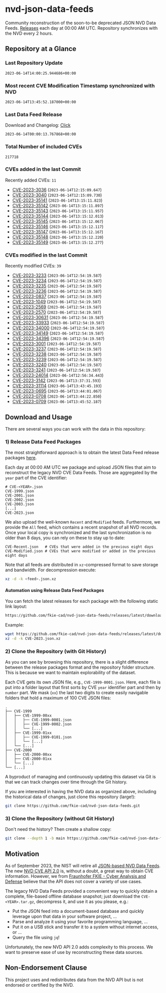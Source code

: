 # nvd-json-data-feeds

Community reconstruction of the soon-to-be deprecated JSON NVD Data Feeds. 
[Releases](https://github.com/fkie-cad/nvd-json-data-feeds/releases/latest) each day at 00:00 AM UTC.
Repository synchronizes with the NVD every 2 hours.

## Repository at a Glance

### Last Repository Update

```plain
2023-06-14T14:00:25.944686+00:00
```

### Most recent CVE Modification Timestamp synchronized with NVD

```plain
2023-06-14T13:45:52.187000+00:00
```

### Last Data Feed Release

Download and Changelog: [Click](https://github.com/fkie-cad/nvd-json-data-feeds/releases/latest)

```plain
2023-06-14T00:00:13.767868+00:00
```

### Total Number of included CVEs

```plain
217718
```

### CVEs added in the last Commit

Recently added CVEs: `11`

* [CVE-2023-3036](CVE-2023/CVE-2023-30xx/CVE-2023-3036.json) (`2023-06-14T12:15:09.647`)
* [CVE-2023-3040](CVE-2023/CVE-2023-30xx/CVE-2023-3040.json) (`2023-06-14T12:15:09.730`)
* [CVE-2023-35141](CVE-2023/CVE-2023-351xx/CVE-2023-35141.json) (`2023-06-14T13:15:11.823`)
* [CVE-2023-35142](CVE-2023/CVE-2023-351xx/CVE-2023-35142.json) (`2023-06-14T13:15:11.897`)
* [CVE-2023-35143](CVE-2023/CVE-2023-351xx/CVE-2023-35143.json) (`2023-06-14T13:15:11.957`)
* [CVE-2023-35144](CVE-2023/CVE-2023-351xx/CVE-2023-35144.json) (`2023-06-14T13:15:12.013`)
* [CVE-2023-35145](CVE-2023/CVE-2023-351xx/CVE-2023-35145.json) (`2023-06-14T13:15:12.067`)
* [CVE-2023-35146](CVE-2023/CVE-2023-351xx/CVE-2023-35146.json) (`2023-06-14T13:15:12.117`)
* [CVE-2023-35147](CVE-2023/CVE-2023-351xx/CVE-2023-35147.json) (`2023-06-14T13:15:12.167`)
* [CVE-2023-35148](CVE-2023/CVE-2023-351xx/CVE-2023-35148.json) (`2023-06-14T13:15:12.220`)
* [CVE-2023-35149](CVE-2023/CVE-2023-351xx/CVE-2023-35149.json) (`2023-06-14T13:15:12.277`)


### CVEs modified in the last Commit

Recently modified CVEs: `39`

* [CVE-2023-3233](CVE-2023/CVE-2023-32xx/CVE-2023-3233.json) (`2023-06-14T12:54:19.587`)
* [CVE-2023-3234](CVE-2023/CVE-2023-32xx/CVE-2023-3234.json) (`2023-06-14T12:54:19.587`)
* [CVE-2023-3235](CVE-2023/CVE-2023-32xx/CVE-2023-3235.json) (`2023-06-14T12:54:19.587`)
* [CVE-2023-3236](CVE-2023/CVE-2023-32xx/CVE-2023-3236.json) (`2023-06-14T12:54:19.587`)
* [CVE-2023-0837](CVE-2023/CVE-2023-08xx/CVE-2023-0837.json) (`2023-06-14T12:54:19.587`)
* [CVE-2023-1049](CVE-2023/CVE-2023-10xx/CVE-2023-1049.json) (`2023-06-14T12:54:19.587`)
* [CVE-2023-2569](CVE-2023/CVE-2023-25xx/CVE-2023-2569.json) (`2023-06-14T12:54:19.587`)
* [CVE-2023-2570](CVE-2023/CVE-2023-25xx/CVE-2023-2570.json) (`2023-06-14T12:54:19.587`)
* [CVE-2023-30631](CVE-2023/CVE-2023-306xx/CVE-2023-30631.json) (`2023-06-14T12:54:19.587`)
* [CVE-2023-33933](CVE-2023/CVE-2023-339xx/CVE-2023-33933.json) (`2023-06-14T12:54:19.587`)
* [CVE-2023-34000](CVE-2023/CVE-2023-340xx/CVE-2023-34000.json) (`2023-06-14T12:54:19.587`)
* [CVE-2023-34149](CVE-2023/CVE-2023-341xx/CVE-2023-34149.json) (`2023-06-14T12:54:19.587`)
* [CVE-2023-34396](CVE-2023/CVE-2023-343xx/CVE-2023-34396.json) (`2023-06-14T12:54:19.587`)
* [CVE-2023-3001](CVE-2023/CVE-2023-30xx/CVE-2023-3001.json) (`2023-06-14T12:54:19.587`)
* [CVE-2023-3237](CVE-2023/CVE-2023-32xx/CVE-2023-3237.json) (`2023-06-14T12:54:19.587`)
* [CVE-2023-3238](CVE-2023/CVE-2023-32xx/CVE-2023-3238.json) (`2023-06-14T12:54:19.587`)
* [CVE-2023-3239](CVE-2023/CVE-2023-32xx/CVE-2023-3239.json) (`2023-06-14T12:54:19.587`)
* [CVE-2023-3240](CVE-2023/CVE-2023-32xx/CVE-2023-3240.json) (`2023-06-14T12:54:19.587`)
* [CVE-2023-3241](CVE-2023/CVE-2023-32xx/CVE-2023-3241.json) (`2023-06-14T12:54:19.587`)
* [CVE-2023-24014](CVE-2023/CVE-2023-240xx/CVE-2023-24014.json) (`2023-06-14T12:56:34.443`)
* [CVE-2023-3142](CVE-2023/CVE-2023-31xx/CVE-2023-3142.json) (`2023-06-14T13:37:31.593`)
* [CVE-2023-31114](CVE-2023/CVE-2023-311xx/CVE-2023-31114.json) (`2023-06-14T13:43:45.193`)
* [CVE-2023-0695](CVE-2023/CVE-2023-06xx/CVE-2023-0695.json) (`2023-06-14T13:44:01.067`)
* [CVE-2023-0708](CVE-2023/CVE-2023-07xx/CVE-2023-0708.json) (`2023-06-14T13:44:22.850`)
* [CVE-2023-0709](CVE-2023/CVE-2023-07xx/CVE-2023-0709.json) (`2023-06-14T13:45:52.187`)


## Download and Usage

There are several ways you can work with the data in this repository:

### 1) Release Data Feed Packages

The most straightforward approach is to obtain the latest Data Feed release packages [here](https://github.com/fkie-cad/nvd-json-data-feeds/releases/latest).

Each day at 00:00 AM UTC we package and upload JSON files that aim to reconstruct the legacy NVD CVE Data Feeds.
Those are aggregated by the `year` part of the CVE identifier:

```
# CVE-<YEAR>.json
CVE-1999.json
CVE-2001.json
CVE-2002.json
CVE-2003.json
[...]
CVE-2023.json
```

We also upload the well-known `Recent` and `Modified` feeds.
Furthermore, we provide the `All` feed, which contains a recent snapshot of all NVD records.
Once your local copy is synchronized and the last synchronization is no older than 8 days, you can rely on these to stay up to date:

```plain
CVE-Recent.json   # CVEs that were added in the previous eight days
CVE-Modified.json # CVEs that were modified or added in the previous eight days
```

Note that all feeds are distributed in `xz`-compressed format to save storage and bandwidth.
For decompression execute:

```sh
xz -d -k <feed>.json.xz
```


#### Automation using Release Data Feed Packages

You can fetch the latest releases for each package with the following static link layout:

```sh
https://github.com/fkie-cad/nvd-json-data-feeds/releases/latest/download/CVE-<YEAR>.json.xz
```

Example:

```sh
wget https://github.com/fkie-cad/nvd-json-data-feeds/releases/latest/download/CVE-2023.json.xz
xz -d -k CVE-2023.json.xz
```

### 2) Clone the Repository (with Git History)

As you can see by browsing this repository, there is a slight difference between the release packages format and the repository folder structure.
This is because we want to maintain explorability of the dataset.

Each CVE gets its own JSON file, e.g., `CVE-1999-0001.json`.
Here, each file is put into a folder layout that first sorts by CVE `year` identifier part and then by `number` part.
We mask (`xx`) the last two digits to create easily navigable folders that hold a maximum of 100 CVE JSON files:

```plain
.
├── CVE-1999
│   ├── CVE-1999-00xx
│   │   ├── CVE-1999-0001.json
│   │   ├── CVE-1999-0002.json
│   │   └── [...]
│   ├── CVE-1999-01xx
│   │   ├── CVE-1999-0101.json
│   │   └── [...]
│   └── [...]
├── CVE-2000
│   ├── CVE-2000-00xx
│   ├── CVE-2000-01xx
│   └── [...]
└── [...]
```

A byproduct of managing and continuously updating this dataset via Git is that we can track changes over time through the Git history.

If you are interested in having the NVD data as organized above, including the historical data of changes, just clone this repository (large!):

```sh
git clone https://github.com/fkie-cad/nvd-json-data-feeds.git
```

### 3) Clone the Repository (without Git History)

Don't need the history? Then create a shallow copy:

```sh
git clone --depth 1 -b main https://github.com/fkie-cad/nvd-json-data-feeds.git
```

## Motivation

As of September 2023, the NIST will retire all [JSON-based NVD Data Feeds](https://nvd.nist.gov/vuln/data-feeds#divRetirementBanner-1).
The new [NVD CVE API 2.0](https://nvd.nist.gov/developers/vulnerabilities) is, without a doubt, a great way to obtain CVE information.
However, we from [Fraunhofer FKIE - Cyber Analysis and Defense](https://www.fkie.fraunhofer.de/en/departments/cad.html) believe that the API does not cover a variety of use cases.

The legacy NVD Data Feeds provided a convenient way to quickly obtain a complete, file-based offline database snapshot; just download the `CVE-<YEAR>.tar.gz`, decompress it, and use it as you please, e.g.:

* Put the JSON feed into a document-based database and quickly leverage upon that data in your software project, ...
* Parse and analyze it using your favorite programming language, ...
* Put it on a USB stick and transfer it to a system without internet access, or ...
* Query the file using `jq`!

Unfortunately, the new NVD API 2.0 adds complexity to this process.
We want to preserve ease of use by reconstructing these data sources.

## Non-Endorsement Clause

This project uses and redistributes data from the NVD API but is not endorsed or certified by the NVD.